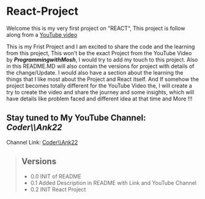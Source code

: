 # React-Project 
Welcome this is my very first project on "REACT", This project is follow along from a [YouTube video](https://www.youtube.com/watch?v=Ke90Tje7VS0&ab_channel=ProgrammingwithMosh)

This is my Frist Project and I am excited to share the code and the learning from this project, This won't be the exact Project from the YouTube Video by ***ProgrammingwithMosh***, I would try to add my touch to this project. Also in this README.MD will also contain the versions for project with details of the change/Update. I would also have a section about the learning the things that I like most about the Project and React itself. And If somehow the project becomes totally different for the YouTube Video the, I will create a try to create the video and share the journey and some insights, which will have details like problem faced and different idea at that time and More !!! 
<br />

## Stay tuned to My YouTube Channel: ***Coder\\\Ank22***
Channel Link: [Coder\\\Ank22](https://www.youtube.com/channel/UCJwpwQ_21fFU0gifQamWuGw)

> ## Versions
> * 0.0  INIT of README
> * 0.1 Added Description in README with Link and YouTube Channel 
> * 0.2 INIT React Project